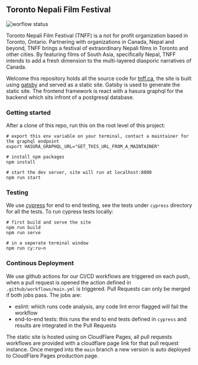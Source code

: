 ## Toronto Nepali Film Festival

![worflow status](https://github.com/toronto-nepali-film-festival/tnff-gatsby/actions/workflows/main.yml/badge.svg)

Toronto Nepali Film Festival (TNFF) is a not for profit organization based in Toronto, Ontario. Partnering with organizations in Canada, Nepal and beyond, TNFF brings a festival of extraordinary Nepali films in Toronto and other cities. By featuring films of South Asia, specifically Nepal, TNFF intends to add a fresh dimension to the multi-layered diasporic narratives of Canada.

Welcome this repository holds all the source code for [tnff.ca](https://tnff.ca), the site is built using [gatsby](https://www.gatsbyjs.com/) and served as a static site. Gatsby is used to generate the static site. 
The frontend framework is react with a hasura graphql for the backend which sits infront of a postgresql database.

### Getting started
After a clone of this repo, run this on the root level of this project:
```shell
# export this env variable on your terminal, contact a maintainer for the graphql endpoint
export HASURA_GRAPHQL_URL="GET_THIS_URL_FROM_A_MAINTAINER"

# install npm packages
npm install

# start the dev server, site will run at localhost:8000
npm run start
```

### Testing
We use [cypress](https://cyrpress.io) for end to end testing, see the tests under `cypress` directory for all the tests.
To run cypress tests locally:
```shell
# first build and serve the site
npm run build
npm run serve

# in a seperate terminal window
npm run cy:ru~n
```

### Continous Deployment

We use github actions for our CI/CD workflows are triggered on each push, when a pull request is opened the action defined in `.github/workflows/main.yml` is triggered. Pull Requests can only be merged if both jobs pass.
The jobs are:
- eslint: which runs code analysis, any code lint error flagged will fail the workflow
- end-to-end tests: this runs the end to end tests defined in `cypress` and results are integrated in the Pull Requests

The static site is hosted using on CloudFlare Pages, all pull requests workflows are provided with a cloudflare page link for that pull request instance. 
Once merged into the `main` branch a new version is auto deployed to CloudFlare Pages production page.
